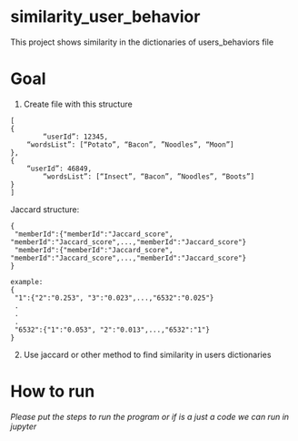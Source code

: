 # similarity_user_behavior
This project shows similarity in the dictionaries of users_behaviors file

# Goal
1. Create file with this structure
```
[
{
		“userId”: 12345,
	“wordsList”: [“Potato”, “Bacon”, ”Noodles”, “Moon”]
},
{
	“userId”: 46849,
		“wordsList”: [“Insect”, “Bacon”, ”Noodles”, “Boots”]
}
]
```

Jaccard structure:
```
{
 "memberId":{"memberId":"Jaccard_score", "memberId":"Jaccard_score",...,"memberId":"Jaccard_score"}
 "memberId":{"memberId":"Jaccard_score", "memberId":"Jaccard_score",...,"memberId":"Jaccard_score"}
}

example:
{
 "1":{"2":"0.253", "3":"0.023",...,"6532":"0.025"}
 .
 . 
 .
 "6532":{"1":"0.053", "2":"0.013",...,"6532":"1"}
}
```


2. Use jaccard or other method to find similarity in users dictionaries

# How to run

*Please put the steps to run the program or if is a just a code we can run in jupyter*
